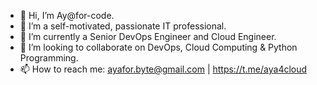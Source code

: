 - 👋 Hi, I’m Ay@for-code.
- 👀 I’m a self-motivated, passionate IT professional.
- 🌱 I’m currently a Senior DevOps Engineer and Cloud Engineer.
- 💞️ I’m looking to collaborate on DevOps, Cloud Computing & Python Programming.
- 📫 How to reach me: ayafor.byte@gmail.com | https://t.me/aya4cloud

<!---
ayafor-code/ayafor-code is a ✨ special ✨ repository because its `README.md` (this file) appears on your GitHub profile.
You can click the Preview link to take a look at your changes.
--->
